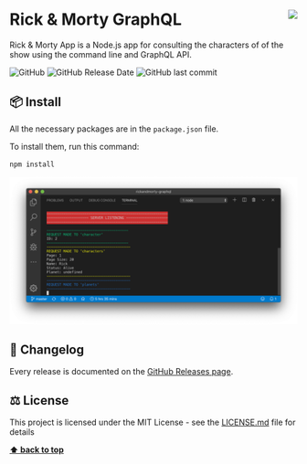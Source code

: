 # Rick & Morty GraphQL<img src="https://www.nebrija.com/lp/2019/inc/common/assets/img/logo_nebrija.png" height="50px" align="right" />

Rick & Morty App is a Node.js app for consulting the characters of of the show using the command line and GraphQL API.

![GitHub](https://img.shields.io/github/license/JaimeDordio/rickandmorty-graphql)
![GitHub Release Date](https://img.shields.io/github/release-date/JaimeDordio/rickandmorty-graphql)
![GitHub last commit](https://img.shields.io/github/last-commit/JaimeDordio/rickandmorty-graphql)



## 📦 Install

All the necessary packages are in the `package.json` file.

To install them, run this command:

```js
npm install
```



![Logs Screenshot](/images/logging-screenshot.png)

## 📃 Changelog

Every release is documented on the [GitHub Releases page](https://github.com/JaimeDordio/rickymorty/releases).



## ⚖️ License

This project is licensed under the MIT License - see the [LICENSE.md](https://github.com/JaimeDordio/rickymorty/blob/master/LICENSE) file for details

**[⬆ back to top](#features)**
